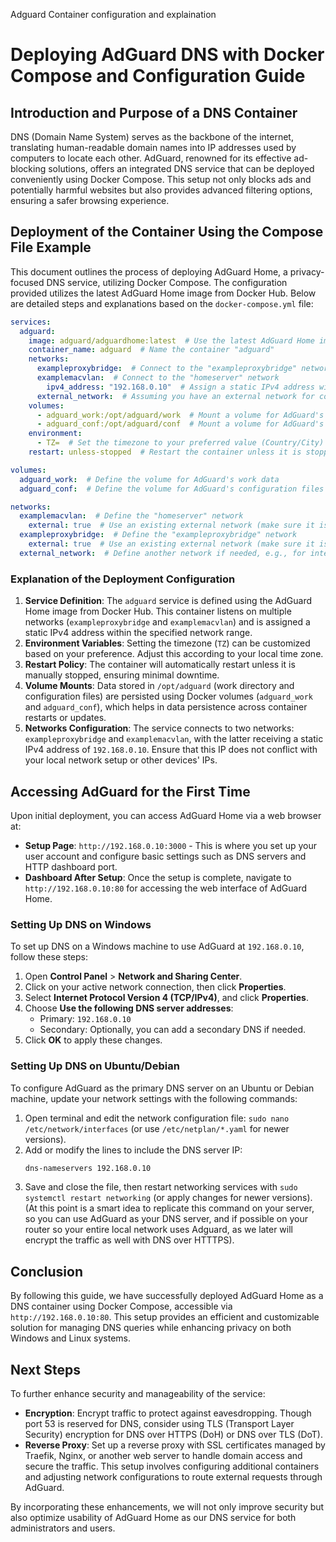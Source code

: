 Adguard Container configuration and explaination 
# Deploying AdGuard DNS with Docker Compose and Configuration Guide

## Introduction and Purpose of a DNS Container
DNS (Domain Name System) serves as the backbone of the internet, translating human-readable domain names into IP addresses used by computers to locate each other. AdGuard, renowned for its effective ad-blocking solutions, offers an integrated DNS service that can be deployed conveniently using Docker Compose. This setup not only blocks ads and potentially harmful websites but also provides advanced filtering options, ensuring a safer browsing experience.

## Deployment of the Container Using the Compose File Example
This document outlines the process of deploying AdGuard Home, a privacy-focused DNS service, utilizing Docker Compose. The configuration provided utilizes the latest AdGuard Home image from Docker Hub. Below are detailed steps and explanations based on the `docker-compose.yml` file:

```yaml
services:
  adguard:
    image: adguard/adguardhome:latest  # Use the latest AdGuard Home image
    container_name: adguard  # Name the container "adguard"
    networks:
      exampleproxybridge:  # Connect to the "exampleproxybridge" network
      examplemacvlan:  # Connect to the "homeserver" network
        ipv4_address: "192.168.0.10"  # Assign a static IPv4 address within the "examplemacvlan" network (make sure the ip corresponds to your local network ip range and does not overlap)
      external_network:  # Assuming you have an external network for connectivity
    volumes:
      - adguard_work:/opt/adguard/work  # Mount a volume for AdGuard's work directory
      - adguard_conf:/opt/adguard/conf  # Mount a volume for AdGuard's config directory
    environment:
      - TZ=  # Set the timezone to your preferred value (Country/City)
    restart: unless-stopped  # Restart the container unless it is stopped manually

volumes:
  adguard_work:  # Define the volume for AdGuard's work data
  adguard_conf:  # Define the volume for AdGuard's configuration files

networks:
  examplemacvlan:  # Define the "homeserver" network
    external: true  # Use an existing external network (make sure it is created)
  exampleproxybridge:  # Define the "exampleproxybridge" network
    external: true  # Use an existing external network (make sure it is created)
  external_network:  # Define another network if needed, e.g., for internet connectivity
```

### Explanation of the Deployment Configuration
1. **Service Definition**: The `adguard` service is defined using the AdGuard Home image from Docker Hub. This container listens on multiple networks (`exampleproxybridge` and `examplemacvlan`) and is assigned a static IPv4 address within the specified network range.
2. **Environment Variables**: Setting the timezone (`TZ`) can be customized based on your preference. Adjust this according to your local time zone.
3. **Restart Policy**: The container will automatically restart unless it is manually stopped, ensuring minimal downtime.
4. **Volume Mounts**: Data stored in `/opt/adguard` (work directory and configuration files) are persisted using Docker volumes (`adguard_work` and `adguard_conf`), which helps in data persistence across container restarts or updates.
5. **Networks Configuration**: The service connects to two networks: `exampleproxybridge` and `examplemacvlan`, with the latter receiving a static IPv4 address of `192.168.0.10`. Ensure that this IP does not conflict with your local network setup or other devices' IPs.

## Accessing AdGuard for the First Time
Upon initial deployment, you can access AdGuard Home via a web browser at:
- **Setup Page**: `http://192.168.0.10:3000` - This is where you set up your user account and configure basic settings such as DNS servers and HTTP dashboard port.
- **Dashboard After Setup**: Once the setup is complete, navigate to `http://192.168.0.10:80` for accessing the web interface of AdGuard Home.

### Setting Up DNS on Windows
To set up DNS on a Windows machine to use AdGuard at `192.168.0.10`, follow these steps:
1. Open **Control Panel** > **Network and Sharing Center**.
2. Click on your active network connection, then click **Properties**.
3. Select **Internet Protocol Version 4 (TCP/IPv4)**, and click **Properties**.
4. Choose **Use the following DNS server addresses**:
   - Primary: `192.168.0.10`
   - Secondary: Optionally, you can add a secondary DNS if needed.
5. Click **OK** to apply these changes.

### Setting Up DNS on Ubuntu/Debian
To configure AdGuard as the primary DNS server on an Ubuntu or Debian machine, update your network settings with the following commands:
1. Open terminal and edit the network configuration file: `sudo nano /etc/network/interfaces` (or use `/etc/netplan/*.yaml` for newer versions).
2. Add or modify the lines to include the DNS server IP:
   ```bash
   dns-nameservers 192.168.0.10
   ```
3. Save and close the file, then restart networking services with `sudo systemctl restart networking` (or apply changes for newer versions).
(At this point is a smart idea to replicate this command on your server, so you can use AdGuard as your DNS server, and if possible on your router so your entire local network uses Adguard, as we later will encrypt the traffic as well with DNS over HTTTPS).

## Conclusion
By following this guide, we have successfully deployed AdGuard Home as a DNS container using Docker Compose, accessible via `http://192.168.0.10:80`. This setup provides an efficient and customizable solution for managing DNS queries while enhancing privacy on both Windows and Linux systems.

## Next Steps
To further enhance security and manageability of the service:
- **Encryption**: Encrypt traffic to protect against eavesdropping. Though port 53 is reserved for DNS, consider using TLS (Transport Layer Security) encryption for DNS over HTTPS (DoH) or DNS over TLS (DoT).
- **Reverse Proxy**: Set up a reverse proxy with SSL certificates managed by Traefik, Nginx, or another web server to handle domain access and secure the traffic. This setup involves configuring additional containers and adjusting network configurations to route external requests through AdGuard.

By incorporating these enhancements, we will not only improve security but also optimize usability of AdGuard Home as our DNS service for both administrators and users.

